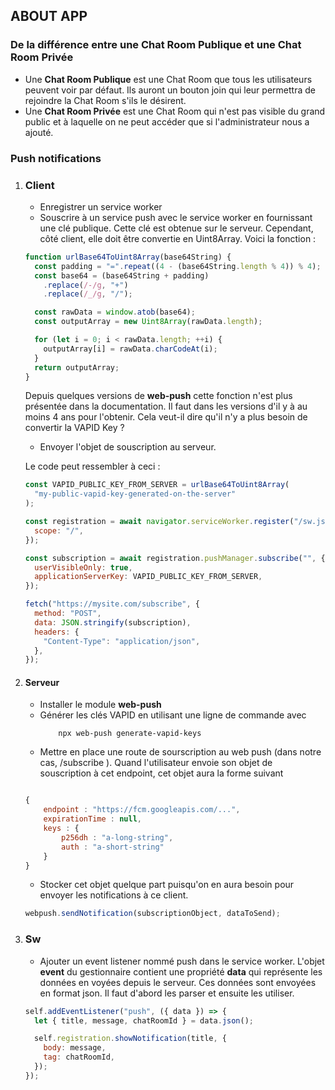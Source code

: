 ## ABOUT APP

### De la différence entre une Chat Room Publique et une Chat Room Privée

- Une **Chat Room Publique** est une Chat Room que tous les utilisateurs peuvent voir par défaut. Ils auront un bouton join qui leur permettra de rejoindre la Chat Room s'ils le désirent.
- Une **Chat Room Privée** est une Chat Room qui n'est pas visible du grand public et à laquelle on ne peut accéder que si l'administrateur nous a ajouté.

### Push notifications

1. ### Client

   - Enregistrer un service worker
   - Souscrire à un service push avec le service worker en fournissant une clé publique. Cette clé est obtenue sur le serveur. Cependant, côté client, elle doit être convertie en Uint8Array. Voici la fonction :

   ```js
   function urlBase64ToUint8Array(base64String) {
     const padding = "=".repeat((4 - (base64String.length % 4)) % 4);
     const base64 = (base64String + padding)
       .replace(/-/g, "+")
       .replace(/_/g, "/");

     const rawData = window.atob(base64);
     const outputArray = new Uint8Array(rawData.length);

     for (let i = 0; i < rawData.length; ++i) {
       outputArray[i] = rawData.charCodeAt(i);
     }
     return outputArray;
   }
   ```

   Depuis quelques versions de **web-push** cette fonction n'est plus présentée dans la documentation. Il faut dans les versions d'il y à au moins 4 ans pour l'obtenir. Cela veut-il dire qu'il n'y a plus besoin de convertir la VAPID Key ?

   - Envoyer l'objet de souscription au serveur.

   Le code peut ressembler à ceci :

   ```js
   const VAPID_PUBLIC_KEY_FROM_SERVER = urlBase64ToUint8Array(
     "my-public-vapid-key-generated-on-the-server"
   );

   const registration = await navigator.serviceWorker.register("/sw.js", {
     scope: "/",
   });

   const subscription = await registration.pushManager.subscribe("", {
     userVisibleOnly: true,
     applicationServerKey: VAPID_PUBLIC_KEY_FROM_SERVER,
   });

   fetch("https://mysite.com/subscribe", {
     method: "POST",
     data: JSON.stringify(subscription),
     headers: {
       "Content-Type": "application/json",
     },
   });
   ```

2. #### Serveur

   - Installer le module **web-push**
   - Générer les clés VAPID en utilisant une ligne de commande avec
     ```
         npx web-push generate-vapid-keys
     ```
   - Mettre en place une route de sourscription au web push (dans notre cas, /subscribe ). Quand l'utilisateur envoie son objet de souscription à cet endpoint, cet objet aura la forme suivant

   ```js

   {
       endpoint : "https://fcm.googleapis.com/...",
       expirationTime : null,
       keys : {
           p256dh : "a-long-string",
           auth : "a-short-string"
       }
   }

   ```

   - Stocker cet objet quelque part puisqu'on en aura besoin pour envoyer les notifications à ce client.

   ```js
   webpush.sendNotification(subscriptionObject, dataToSend);
   ```

3. ### Sw

   - Ajouter un event listener nommé push dans le service worker. L'objet **event** du gestionnaire contient une propriété **data** qui représente les données en voyées depuis le serveur. Ces données sont envoyées en format json. Il faut d'abord les parser et ensuite les utiliser.

   ```js
   self.addEventListener("push", ({ data }) => {
     let { title, message, chatRoomId } = data.json();

     self.registration.showNotification(title, {
       body: message,
       tag: chatRoomId,
     });
   });
   ```
